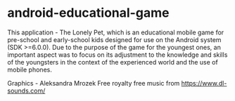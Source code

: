 # android-educational-game

This application - The Lonely Pet, which is an educational mobile game for pre-school and early-school kids designed for use on the Android system (SDK >=6.0.0). Due to the purpose of the game for the youngest ones, an important aspect was to focus on its adjustment  to the knowledge and skills of the youngsters in the context of the experienced world and the use of mobile phones.

Graphics - Aleksandra Mrozek
Free royalty free music from https://www.dl-sounds.com/